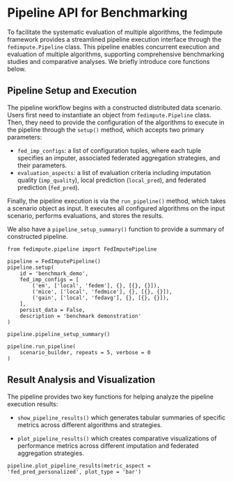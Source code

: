 # Pipeline API for Benchmarking

To facilitate the systematic evaluation of multiple algorithms, the fedimpute framework provides a streamlined pipeline execution interface through the `fedimpute.Pipeline` class. This pipeline enables concurrent execution and evaluation of multiple algorithms, supporting
comprehensive benchmarking studies and comparative analyses. We briefly introduce core functions below. 

## Pipeline Setup and Execution

The pipeline workflow begins with a constructed distributed data scenario. Users first need to instantiate an object from `fedimpute.Pipeline` class. Then, they need to provide the configuration of the algorithms to execute in the pipeline through the `setup()` method, which accepts two primary parameters:

- `fed_imp_configs`: a list of configuration tuples, where each tuple specifies an imputer, associated federated
aggregation strategies, and their parameters. 
- `evaluation_aspects`: a list of evaluation criteria including imputation quality (`imp_quality`), local prediction (`local_pred`), and federated prediction (`fed_pred`).

Finally, the pipeline execution is via the `run_pipeline()` method, which takes a scenario object as input. It executes all configured algorithms on the input scenario, performs evaluations, and stores the results.

We also have a `pipeline_setup_summary()` function to provide a summary of constructed pipeline.

```{python}
from fedimpute.pipeline import FedImputePipeline

pipeline = FedImputePipeline()
pipeline.setup(
    id = 'benchmark_demo',
    fed_imp_configs = [
        ('em', ['local', 'fedem'], {}, [{}, {}]),
        ('mice', ['local', 'fedmice'], {}, [{}, {}]),
        ('gain', ['local', 'fedavg'], {}, [{}, {}]),
    ],
    persist_data = False,
    description = 'benchmark demonstration'
)

pipeline.pipeline_setup_summary()

pipeline.run_pipeline(
    scenario_builder, repeats = 5, verbose = 0
)
```

## Result Analysis and Visualization
The pipeline provides two key functions for helping analyze the pipeline execution results:

- `show_pipeline_results()` which generates tabular summaries of specific metrics across different algorithms and strategies. 

- `plot_pipeline_results()` which creates comparative visualizations of performance metrics across different imputation and federated aggregation strategies.

```{python}
pipeline.plot_pipeline_results(metric_aspect = 'fed_pred_personalized', plot_type = 'bar')
```